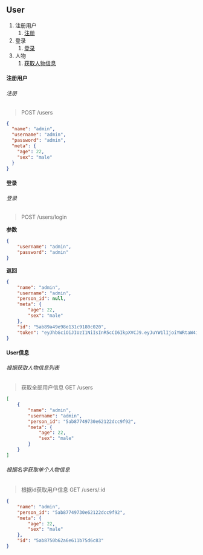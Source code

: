 ## User

1. 注册用户
    1. [注册](#signup)
2. 登录
    1. [登录](#login)
3. 人物
    1. [获取人物信息](#info)

#### 注册用户

<h6 id="signup">注册</h6>

> POST /users
```JSON
{
  "name": "admin",
  "username": "admin",
  "password": "admin",
  "meta": {
	"age": 22,
	"sex": "male"
  }
}
```

#### 登录

<h6 id="login">登录</h6>

> POST /users/login

**参数**
```JSON
{
	"username": "admin",
	"password": "admin"
}
```

**返回**
```JSON
{
    "name": "admin",
    "username": "admin",
    "person_id": null,
    "meta": {
        "age": 22,
        "sex": "male"
    },
    "id": "5ab89a49e98e131c9180c020",
    "token": "eyJhbGciOiJIUzI1NiIsInR5cCI6IkpXVCJ9.eyJuYW1lIjoiYWRtaW4iLCJ1c2VybmFtZSI6ImFkbWluIiwicGVyc29uX2lkIjpudWxsLCJtZXRhIjp7ImFnZSI6MjIsInNleCI6Im1hbGUifSwiaWQiOiI1YWI4OWE0OWU5OGUxMzFjOTE4MGMwMjAiLCJpYXQiOjE1MjIwNDg1NTksImV4cCI6MTUyMjEzNDk1OX0.JR3A4uWMEbYoKeCQzT3VBxu1RcIWrpiDSNamWcRDrac"
}
```

#### User信息

<h6 id="info-all">根据获取人物信息列表</h6>

> 获取全部用户信息
> GET /users

```JSON
[
    {
        "name": "admin",
        "username": "admin",
        "person_id": "5ab87749730e62122dcc9f92",
        "meta": {
            "age": 22,
            "sex": "male"
        }
    }
]
```

<h6 id="info-by-name">根据名字获取单个人物信息</h6>

> 根据id获取用户信息
> GET /users/:id

```JSON
{
    "name": "admin",
    "person_id": "5ab87749730e62122dcc9f92",
    "meta": {
        "age": 22,
        "sex": "male"
    },
    "id": "5ab8750b62a6e611b75d6c83"
}
```

